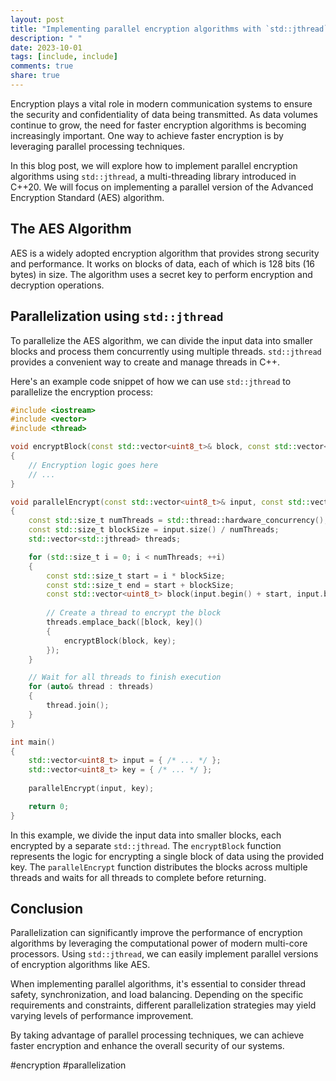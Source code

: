 ```yaml
---
layout: post
title: "Implementing parallel encryption algorithms with `std::jthread`"
description: " "
date: 2023-10-01
tags: [include, include]
comments: true
share: true
---
```


Encryption plays a vital role in modern communication systems to ensure the security and confidentiality of data being transmitted. As data volumes continue to grow, the need for faster encryption algorithms is becoming increasingly important. One way to achieve faster encryption is by leveraging parallel processing techniques.

In this blog post, we will explore how to implement parallel encryption algorithms using `std::jthread`, a multi-threading library introduced in C++20. We will focus on implementing a parallel version of the Advanced Encryption Standard (AES) algorithm.

## The AES Algorithm ##

AES is a widely adopted encryption algorithm that provides strong security and performance. It works on blocks of data, each of which is 128 bits (16 bytes) in size. The algorithm uses a secret key to perform encryption and decryption operations.

## Parallelization using `std::jthread` ##

To parallelize the AES algorithm, we can divide the input data into smaller blocks and process them concurrently using multiple threads. `std::jthread` provides a convenient way to create and manage threads in C++.

Here's an example code snippet of how we can use `std::jthread` to parallelize the encryption process:

```cpp
#include <iostream>
#include <vector>
#include <thread>

void encryptBlock(const std::vector<uint8_t>& block, const std::vector<uint8_t>& key)
{
    // Encryption logic goes here
    // ...
}

void parallelEncrypt(const std::vector<uint8_t>& input, const std::vector<uint8_t>& key)
{
    const std::size_t numThreads = std::thread::hardware_concurrency();
    const std::size_t blockSize = input.size() / numThreads;
    std::vector<std::jthread> threads;

    for (std::size_t i = 0; i < numThreads; ++i)
    {
        const std::size_t start = i * blockSize;
        const std::size_t end = start + blockSize;
        const std::vector<uint8_t> block(input.begin() + start, input.begin() + end);
        
        // Create a thread to encrypt the block
        threads.emplace_back([block, key]()
        {
            encryptBlock(block, key);
        });
    }

    // Wait for all threads to finish execution
    for (auto& thread : threads)
    {
        thread.join();
    }
}

int main()
{
    std::vector<uint8_t> input = { /* ... */ };
    std::vector<uint8_t> key = { /* ... */ };
    
    parallelEncrypt(input, key);

    return 0;
}
```

In this example, we divide the input data into smaller blocks, each encrypted by a separate `std::jthread`. The `encryptBlock` function represents the logic for encrypting a single block of data using the provided key. The `parallelEncrypt` function distributes the blocks across multiple threads and waits for all threads to complete before returning.

## Conclusion ##

Parallelization can significantly improve the performance of encryption algorithms by leveraging the computational power of modern multi-core processors. Using `std::jthread`, we can easily implement parallel versions of encryption algorithms like AES.

When implementing parallel algorithms, it's essential to consider thread safety, synchronization, and load balancing. Depending on the specific requirements and constraints, different parallelization strategies may yield varying levels of performance improvement.

By taking advantage of parallel processing techniques, we can achieve faster encryption and enhance the overall security of our systems.

#encryption #parallelization